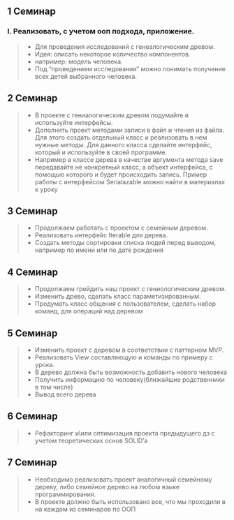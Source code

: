 ## 1 Семинар
### I. Реализовать, с учетом ооп подхода, приложение.
> - Для проведения исследований с генеалогическим древом.
> - Идея: описать некоторое количество компонентов.
> - например:
модель человека.
> - Под “проведением исследования” можно понимать получение всех детей выбранного человека.


## 2 Семинар 
> - В проекте с гениалогическим древом подумайте и используйте интерфейсы.
> - Дополнить проект методами записи в файл и чтения из файла.
    Для этого создать отдельный класс и реализовать в нем нужные методы. Для данного класса сделайте интерфейс, который и используйте в своей программе. 
> - Например в классе дерева в качестве аргумента метода save передавайте не конкретный класс, а объект интерфейса, с помощью которого и будет происходить запись. Пример работы с интерфейсом Serialazable можно найти в материалах к уроку
## 3 Семинар 
> - Продолжаем работать с проектом с семейным деревом.
> - Реализовать интерфейс Iterable для дерева.
> - Создать методы сортировки списка людей перед выводом, например по имени или по дате рождения
## 4 Семинар 
> - Продолжаем грейдить наш проект с гениологическим древом. 
> - Изменить древо, сделать класс параметизированным. 
> - Продумать класс общения с пользователем, сделать набор команд, для операций над деревом
## 5 Семинар
> - Изменить проект с деревом в соответствии с паттерном MVP. 
> - Реализовать View составляющую и команды по примеру с урока. 
> - В дерево должна быть возможность добавить нового человека 
> - Получить информацию по человеку(ближайшие родственники в том числе)
> - Вывод всего дерева

## 6 Семинар
> - Рефакторинг и\или оптимизация проекта предыдущего дз с учетом теоретических основ SOLID’а

## 7 Семинар
> - Необходимо реализовать проект аналогичный семейному дереву, либо семейное дерево на любом языке программирования. 
> - В проекте должно быть использовано все, что мы проходили в на каждом из семинаров по ООП